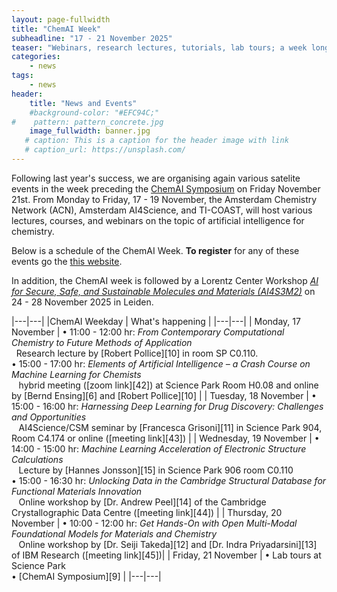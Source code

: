 ```yaml
---
layout: page-fullwidth
title: "ChemAI Week"
subheadline: "17 - 21 November 2025"
teaser: "Webinars, research lectures, tutorials, lab tours; a week long ChemAI satellite events on the topic of Chemistry and AI!"
categories:
    - news
tags:
    - news
header:
    title: "News and Events"
    #background-color: "#EFC94C;"
#    pattern: pattern_concrete.jpg
    image_fullwidth: banner.jpg
   # caption: This is a caption for the header image with link
   # caption_url: https://unsplash.com/
---
```


Following last year's success, we are organising again various satelite events in the week 
preceding the [ChemAI Symposium][1] on Friday November 21st.  From Monday to Friday, 17 - 19 November, 
the Amsterdam Chemistry Network (ACN), Amsterdam AI4Science, and TI-COAST, will host various lectures,
courses, and webinars on the topic of artificial intelligence for chemistry.

Below is a schedule of the ChemAI Week. **To register** for any of these events go the [this website][2].

In addition, the ChemAI week is followed by a Lorentz Center Workshop [*AI for Secure, Safe, and Sustainable Molecules and Materials (AI4S3M2)*][3] on 24 - 28 November 2025 in Leiden.


|---|---|
|ChemAI Weekday | What's happening |
|---|---|
| Monday, 17 November |   &#8226; 11:00 - 12:00 hr: *From Contemporary Computational Chemistry to Future Methods of Application* <br>&#8192;Research lecture  by [Robert Pollice][10] in room SP C0.110.<br>&#8226; 15:00 - 17:00 hr: *Elements of Artificial Intelligence – a Crash Course on Machine Learning for Chemists* <br>&#8192; hybrid meeting ([zoom link][42]) at Science Park Room H0.08 and online by [Bernd Ensing][6] and [Robert Pollice][10]  |
| Tuesday, 18 November | &#8226; 15:00 - 16:00 hr: *Harnessing Deep Learning for Drug Discovery: Challenges and Opportunities* <br>&#8192;  AI4Science/CSM seminar by [Francesca Grisoni][11] in Science Park 904, Room C4.174 or online ([meeting link][43]) |
| Wednesday, 19 November | &#8226; 14:00 - 15:00 hr: *Machine Learning Acceleration of Electronic Structure Calculations* <br>&#8192; Lecture by [Hannes Jonsson][15] in Science Park 906 room C0.110 <br> &#8226; 15:00 - 16:30 hr: *Unlocking Data in the Cambridge Structural Database for Functional Materials Innovation* <br>&#8192; Online workshop by [Dr. Andrew Peel][14] of the Cambridge Crystallographic Data Centre ([meeting link][44]) |
| Thursday,  20 November | &#8226; 10:00 - 12:00 hr: *Get Hands-On with Open Multi-Modal Foundational Models for Materials and Chemistry* <br>&#8192; Online workshop by [Dr. Seiji Takeda][12] and [Dr. Indra Priyadarsini][13] of IBM Research ([meeting link][45])|
| Friday, 21 November | &#8226; Lab tours at Science Park <br>&#8226;  [ChemAI Symposium][9]  |
|---|---|


[1]: https://www.acnetwork.nl/chemai
[2]: https://www.eventbrite.nl/e/chemai-25-satellite-events-tickets-1343878539889?aff=ebdsoporgprofile
[3]: https://www.lorentzcenter.nl/ai-for-secure-safe-and-sustainable-molecules-and-materials-ai4s3m2.html
